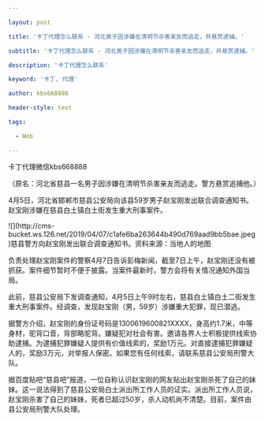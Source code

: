 ---
layout: post
title: '卡丁代理怎么联系 - 河北男子因涉嫌在清明节杀害亲友而逃走，并悬赏逮捕。'
subtitle: '卡丁代理怎么联系 - 河北男子因涉嫌在清明节杀害亲友而逃走，并悬赏逮捕。'
description: '卡丁代理怎么联系'
keyword: '卡丁, 代理'
author: kbs668888
header-style: text
tags:
  - Web
---
卡丁代理微信kbs668888

（原名：河北省慈县一名男子因涉嫌在清明节杀害亲友而逃走。警方悬赏追捕他。）

4月5日，河北省邯郸市慈县公安局向该县59岁男子赵宝刚发出联合调查通知书。赵宝刚涉嫌在慈县白土镇白土街发生重大刑事案件。

![](http://cms-
bucket.ws.126.net/2019/04/07/c1afe6ba263644b490d769aad9bb5bae.jpeg)慈县警方向赵宝刚发出联合调查通知书。资料来源：当地人的地图

负责处理赵宝刚案件的警察4月7日告诉彭梅新闻，截至7日上午，赵宝刚还没有被抓获。案件细节暂时不便于披露。当案件最新时，警方会将有关情况通知外国当局。

此前，慈县公安局下发调查通知，4月5日上午9时左右，慈县白土镇白土二街发生重大刑事案件。经调查，发现赵宝刚（男，59岁）涉嫌重大犯罪，现已潜逃。

据警方介绍，赵宝刚的身份证号码是1300619600821XXXX，身高约1.7米，中等身材，驼背口音，背部略驼背。嫌疑犯对社会有害。邀请各界人士积极提供线索协助逮捕。为逮捕犯罪嫌疑人提供有价值线索的，奖励1万元。对直接逮捕犯罪嫌疑人的，奖励3万元，对举报人保密。如果您有任何线索，请联系慈县公安局刑警大队。

据百度贴吧“慈县吧”报道，一位自称认识赵宝刚的网友贴出赵宝刚杀死了自己的妹妹。这一说法得到了慈县公安局白土派出所工作人员的证实。派出所工作人员说，赵宝刚杀害了自己的妹妹，死者已超过50岁，杀人动机尚不清楚。目前，案件由县公安局刑警大队处理。

